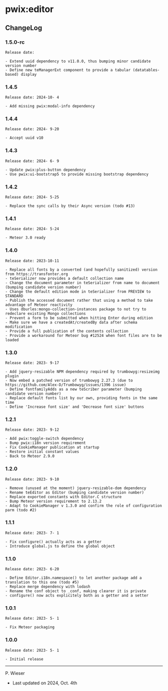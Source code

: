 # pwix:editor

## ChangeLog

### 1.5.0-rc

    Release date: 

    - Extend uuid dependency to v11.0.0, thus bumping minor candidate version number
    - Define new teManagerExt component to provide a tabular (datatables-based) display

### 1.4.5

    Release date: 2024-10- 4

    - Add missing pwix:modal-info dependency

### 1.4.4

    Release date: 2024- 9-20

    - Accept uuid v10

### 1.4.3

    Release date: 2024- 6- 9

    - Update pwix:plus-button dependency
    - Use pwix:ui-bootstrap5 to provide missing bootstrap dependency

### 1.4.2

    Release date: 2024- 5-25

    - Replace the sync calls by their Async version (todo #13)

### 1.4.1

    Release date: 2024- 5-24

    - Meteor 3.0 ready

### 1.4.0

    Release date: 2023-10-11

    - Replace all fonts by a converted (and hopefully sanitized) version from https://transfonter.org
    - teSerializer now provides a default collection name
    - Change the document parameter in teSerializer from name to document (bumping candidate version number)
    - Change the default edition mode in teSerializer from PREVIEW to STANDARD
    - Publish the accessed document rather that using a method to take advantage of Meteor reactivity
    - Uses dburles:mongo-collection-instances package to not try to redeclare existing Mongo collections
    - Prevent a form to be submitted when hitting Enter during edition
    - Make sure we have a createdAt/createdBy data after schema modification
    - Provide a full publication of the contents collection
    - Provide a workaround for Meteor bug #12524 when font files are to be loaded
 
### 1.3.0

    Release date: 2023- 9-17

    - Add jquery-resizable NPM dependency required by trumbowyg:resizeimg plugin
    - Now embed a patched version of trumbowyg 2.27.3 (due to https://github.com/Alex-D/Trumbowyg/issues/1396 issue)
    - Define fontfamilyAdds as a new teScriber parameter (bumping candidate version number)
    - Replace default fonts list by our own, providing fonts in the same time
    - Define 'Increase font size' and 'Decrease font size' buttons

### 1.2.1

    Release date: 2023- 9-12

    - Add pwix:toggle-switch dependency
    - Bump pwix:i18n version requirement
    - Fix CookieManager publication at startup
    - Restore initial constant values
    - Back to Meteor 2.9.0

### 1.2.0

    Release date: 2023- 9-10

    - Remove (unused at the moment) jquery-resizable-dom dependency
    - Rename teEditor as Editor (bumping candidate version number)
    - Replace exported constants with Editor.C structure
    - Bump Meteor version requirement to 2.13.2
    - Adapt to CookieManager v 1.3.0 and confirm the role of configuration parm (todo #2)

### 1.1.1

    Release date: 2023- 7- 1

    - Fix configure() actually acts as a getter
    - Introduce global.js to define the global object

### 1.1.0

    Release date: 2023- 6-20

    - Define Editor.i18n.namespace() to let another package add a translation to this one (todo #5)
    - Replace merge dependency with lodash
    - Rename the conf object to _conf, making clearer it is private
    - configure() now acts explicitely both as a getter and a setter

### 1.0.1

    Release date: 2023- 5- 1

    - Fix Meteor packaging

### 1.0.0

    Release date: 2023- 5- 1

    - Initial release

---
P. Wieser
- Last updated on 2024, Oct. 4th

